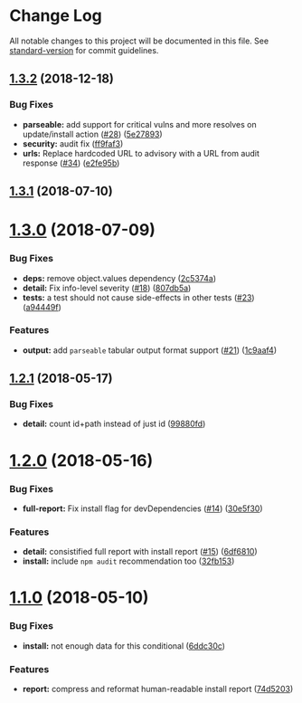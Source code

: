 # Change Log

All notable changes to this project will be documented in this file.
See [standard-version](https://github.com/conventional-changelog/standard-version) for commit guidelines.

<a name="1.3.2"></a>

## [1.3.2](https://github.com/npm/npm-audit-report/compare/v1.3.1...v1.3.2) (2018-12-18)

### Bug Fixes

* **parseable:** add support for critical vulns and more resolves on update/install
  action ([#28](https://github.com/npm/npm-audit-report/issues/28)) ([5e27893](https://github.com/npm/npm-audit-report/commit/5e27893))
* **security:** audit fix ([ff9faf3](https://github.com/npm/npm-audit-report/commit/ff9faf3))
* **urls:** Replace hardcoded URL to advisory with a URL from audit
  response ([#34](https://github.com/npm/npm-audit-report/issues/34)) ([e2fe95b](https://github.com/npm/npm-audit-report/commit/e2fe95b))

<a name="1.3.1"></a>

## [1.3.1](https://github.com/npm/npm-audit-report/compare/v1.3.0...v1.3.1) (2018-07-10)

<a name="1.3.0"></a>

# [1.3.0](https://github.com/npm/npm-audit-report/compare/v1.2.1...v1.3.0) (2018-07-09)

### Bug Fixes

* **deps:** remove object.values dependency ([2c5374a](https://github.com/npm/npm-audit-report/commit/2c5374a))
* **detail:** Fix info-level
  severity ([#18](https://github.com/npm/npm-audit-report/issues/18)) ([807db5a](https://github.com/npm/npm-audit-report/commit/807db5a))
* **tests:** a test should not cause side-effects in other
  tests ([#23](https://github.com/npm/npm-audit-report/issues/23)) ([a94449f](https://github.com/npm/npm-audit-report/commit/a94449f))

### Features

* **output:** add `parseable` tabular output format
  support ([#21](https://github.com/npm/npm-audit-report/issues/21)) ([1c9aaf4](https://github.com/npm/npm-audit-report/commit/1c9aaf4))

<a name="1.2.1"></a>

## [1.2.1](https://github.com/npm/npm-audit-report/compare/v1.2.0...v1.2.1) (2018-05-17)

### Bug Fixes

* **detail:** count id+path instead of just id ([99880fd](https://github.com/npm/npm-audit-report/commit/99880fd))

<a name="1.2.0"></a>

# [1.2.0](https://github.com/npm/npm-audit-report/compare/v1.1.0...v1.2.0) (2018-05-16)

### Bug Fixes

* **full-report:** Fix install flag for
  devDependencies ([#14](https://github.com/npm/npm-audit-report/issues/14)) ([30e5f30](https://github.com/npm/npm-audit-report/commit/30e5f30))

### Features

* **detail:** consistified full report with install
  report ([#15](https://github.com/npm/npm-audit-report/issues/15)) ([6df6810](https://github.com/npm/npm-audit-report/commit/6df6810))
* **install:** include `npm audit` recommendation
  too ([32fb153](https://github.com/npm/npm-audit-report/commit/32fb153))

<a name="1.1.0"></a>

# [1.1.0](https://github.com/npm/npm-audit-report/compare/v1.0.9...v1.1.0) (2018-05-10)

### Bug Fixes

* **install:** not enough data for this conditional ([6ddc30c](https://github.com/npm/npm-audit-report/commit/6ddc30c))

### Features

* **report:** compress and reformat human-readable install
  report ([74d5203](https://github.com/npm/npm-audit-report/commit/74d5203))

